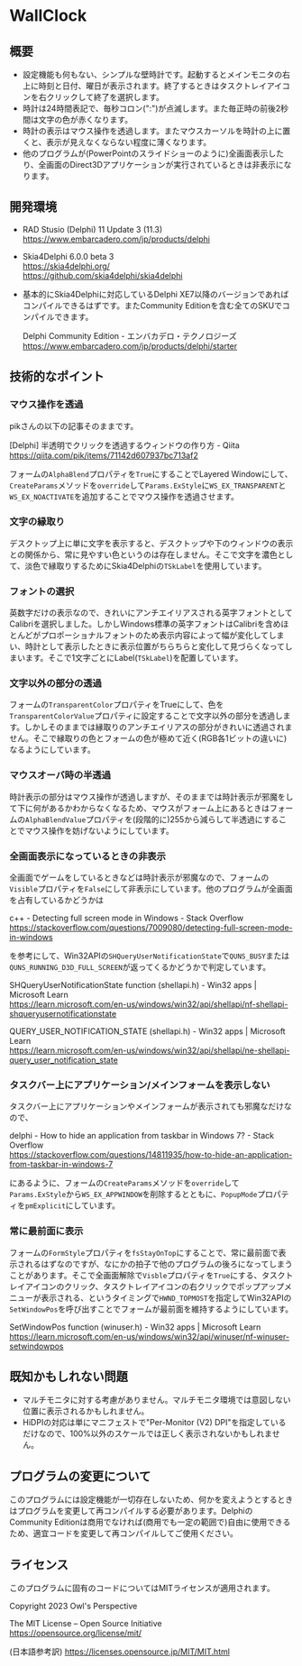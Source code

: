 ﻿# WallClock
## 概要
- 設定機能も何もない、シンプルな壁時計です。起動するとメインモニタの右上に時刻と日付、曜日が表示されます。終了するときはタスクトレイアイコンを右クリックして終了を選択します。
- 時計は24時間表記で、毎秒コロン(":")が点滅します。また毎正時の前後2秒間は文字の色が赤くなります。
- 時計の表示はマウス操作を透過します。またマウスカーソルを時計の上に置くと、表示が見えなくならない程度に薄くなります。
- 他のプログラムが(PowerPointのスライドショーのように)全画面表示したり、全画面のDirect3Dアプリケーションが実行されているときは非表示になります。

## 開発環境
- RAD Stusio (Delphi) 11 Update 3 (11.3)<br />
  https://www.embarcadero.com/jp/products/delphi
- Skia4Delphi 6.0.0 beta 3<br />
  https://skia4delphi.org/<br />
  https://github.com/skia4delphi/skia4delphi
- 基本的にSkia4Delphiに対応しているDelphi XE7以降のバージョンであればコンパイルできるはずです。またCommunity Editionを含む全てのSKUでコンパイルできます。

    Delphi Community Edition - エンバカデロ・テクノロジーズ<br />
    https://www.embarcadero.com/jp/products/delphi/starter

## 技術的なポイント
### マウス操作を透過
pikさんの以下の記事そのままです。

[Delphi] 半透明でクリックを透過するウィンドウの作り方 - Qiita<br />
https://qiita.com/pik/items/71142d607937bc713af2

フォームの`AlphaBlend`プロパティを`True`にすることでLayered Windowにして、`CreateParams`メソッドを`override`して`Params.ExStyle`に`WS_EX_TRANSPARENT`と`WS_EX_NOACTIVATE`を追加することでマウス操作を透過させます。

### 文字の縁取り
デスクトップ上に単に文字を表示すると、デスクトップや下のウィンドウの表示との関係から、常に見やすい色というのは存在しません。そこで文字を濃色として、淡色で縁取りするためにSkia4Delphiの`TSkLabel`を使用しています。

### フォントの選択
英数字だけの表示なので、きれいにアンチエイリアスされる英字フォントとしてCalibriを選択しました。しかしWindows標準の英字フォントはCalibriを含めほとんどがプロポーショナルフォントのため表示内容によって幅が変化してしまい、時計として表示したときに表示位置がちらちらと変化して見づらくなってしまいます。そこで1文字ごとにLabel(`TSkLabel`)を配置しています。

### 文字以外の部分の透過
フォームの`TransparentColor`プロパティをTrueにして、色を`TransparentColorValue`プロパティに設定することで文字以外の部分を透過します。しかしそのままでは縁取りのアンチエイリアスの部分がきれいに透過されません。そこで縁取りの色とフォームの色が極めて近く(RGB各1ビットの違いに)なるようにしています。

### マウスオーバ時の半透過
時計表示の部分はマウス操作が透過しますが、そのままでは時計表示が邪魔をして下に何があるかわからなくなるため、マウスがフォーム上にあるときはフォームの`AlphaBlendValue`プロパティを(段階的に)255から減らして半透過にすることでマウス操作を妨げないようにしています。

### 全画面表示になっているときの非表示
全画面でゲームをしているときなどは時計表示が邪魔なので、フォームの`Visible`プロパティを`False`にして非表示にしています。他のプログラムが全画面を占有しているかどうかは

c++ - Detecting full screen mode in Windows - Stack Overflow<br />
https://stackoverflow.com/questions/7009080/detecting-full-screen-mode-in-windows

を参考にして、Win32APIの`SHQueryUserNotificationState`で`QUNS_BUSY`または`QUNS_RUNNING_D3D_FULL_SCREEN`が返ってくるかどうかで判定しています。

SHQueryUserNotificationState function (shellapi.h) - Win32 apps | Microsoft Learn<br />
https://learn.microsoft.com/en-us/windows/win32/api/shellapi/nf-shellapi-shqueryusernotificationstate

QUERY_USER_NOTIFICATION_STATE (shellapi.h) - Win32 apps | Microsoft Learn<br />
https://learn.microsoft.com/en-us/windows/win32/api/shellapi/ne-shellapi-query_user_notification_state

### タスクバー上にアプリケーション/メインフォームを表示しない
タスクバー上にアプリケーションやメインフォームが表示されても邪魔なだけなので、

delphi - How to hide an application from taskbar in Windows 7? - Stack Overflow<br />
https://stackoverflow.com/questions/14811935/how-to-hide-an-application-from-taskbar-in-windows-7

にあるように、フォームの`CreateParams`メソッドを`override`して`Params.ExStyle`から`WS_EX_APPWINDOW`を削除するとともに、`PopupMode`プロパティを`pmExplicit`にしています。

### 常に最前面に表示
フォームの`FormStyle`プロパティを`fsStayOnTop`にすることで、常に最前面で表示されるはずなのですが、なにかの拍子で他のプログラムの後ろになってしまうことがあります。そこで全画面解除で`Visble`プロパティを`True`にする、タスクトレイアイコンのクリック、タスクトレイアイコンの右クリックでポップアップメニューが表示される、というタイミングで`HWND_TOPMOST`を指定してWin32APIの`SetWindowPos`を呼び出すことでフォームが最前面を維持するようにしています。

SetWindowPos function (winuser.h) - Win32 apps | Microsoft Learn<br />
https://learn.microsoft.com/en-us/windows/win32/api/winuser/nf-winuser-setwindowpos

## 既知かもしれない問題
- マルチモニタに対する考慮がありません。マルチモニタ環境では意図しない位置に表示されるかもしれません。	
- HiDPIの対応は単にマニフェストで"Per-Monitor (V2) DPI"を指定しているだけなので、100%以外のスケールでは正しく表示されないかもしれません。

## プログラムの変更について
このプログラムには設定機能が一切存在しないため、何かを変えようとするときはプログラムを変更して再コンパイルする必要があります。DelphiのCommunity Editionは商用でなければ(商用でも一定の範囲で)自由に使用できるため、適宜コードを変更して再コンパイルしてご使用ください。

## ライセンス
このプログラムに固有のコードについてはMITライセンスが適用されます。

Copyright 2023 Owl's Perspective

The MIT License – Open Source Initiative<br />
https://opensource.org/license/mit/

(日本語参考訳)
https://licenses.opensource.jp/MIT/MIT.html<br />
